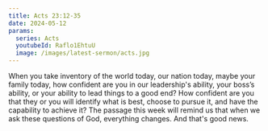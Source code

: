 ```yaml
---
title: Acts 23:12-35
date: 2024-05-12
params:
  series: Acts
  youtubeId: Raflo1EhtuU
  image: /images/latest-sermon/acts.jpg
---
```

When you take inventory of the world today, our nation today, maybe your family today, how confident are you in our leadership's ability, your boss’s ability, or your ability to lead things to a good end? How confident are you that they or you will identify what is best, choose to pursue it, and have the capability to achieve it? The passage this week will remind us that when we ask these questions of God, everything changes. And that's good news.
